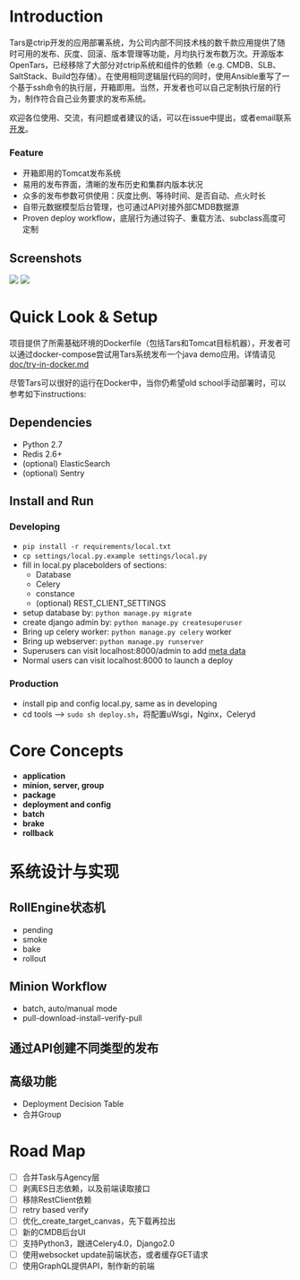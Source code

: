# Introduction

Tars是ctrip开发的应用部署系统，为公司内部不同技术栈的数千款应用提供了随时可用的发布、灰度、回滚、版本管理等功能，月均执行发布数万次。开源版本OpenTars，已经移除了大部分对ctrip系统和组件的依赖（e.g. CMDB、SLB、SaltStack、Build包存储）。在使用相同逻辑层代码的同时，使用Ansible重写了一个基于ssh命令的执行层，开箱即用。当然，开发者也可以自己定制执行层的行为，制作符合自己业务要求的发布系统。

欢迎各位使用、交流，有问题或者建议的话，可以在issue中提出，或者email联系[开发](mailto:mosilent@outlook.com)。


### Feature
* 开箱即用的Tomcat发布系统
* 易用的发布界面，清晰的发布历史和集群内版本状况
* 众多的发布参数可供使用：灰度比例、等待时间、是否自动、点火时长
* 自带元数据模型后台管理，也可通过API对接外部CMDB数据源
* Proven deploy workflow，底层行为通过钩子、重载方法、subclass高度可定制

## Screenshots
![](doc/images/Demo-Screenshots-Deployment-Configure.png)
![](doc/images/Demo-Screenshots-Deployment.png)


# Quick Look & Setup
项目提供了所需基础环境的Dockerfile（包括Tars和Tomcat目标机器），开发者可以通过docker-compose尝试用Tars系统发布一个java demo应用。详情请见[doc/try-in-docker.md](doc/try-in-docker.md)

尽管Tars可以很好的运行在Docker中，当你仍希望old school手动部署时，可以参考如下instructions:

## Dependencies
* Python 2.7
* Redis 2.6+
* (optional) ElasticSearch
* (optional) Sentry

## Install and Run
### Developing
* ```pip install -r requirements/local.txt```
* ```cp settings/local.py.example settings/local.py```
* fill in local.py placebolders of sections:
  * Database
  * Celery
  * constance
  * (optional) REST_CLIENT_SETTINGS
* setup database by:      ```python manage.py migrate```
* create django admin by: ```python manage.py createsuperuser```
* Bring up celery worker: ```python manage.py celery``` worker
* Bring up webserver:     ```python manage.py runserver```
* Superusers can visit localhost:8000/admin to add [meta data](#core-concepts)
* Normal users can visit localhost:8000 to launch a deploy

### Production
* install pip and config local.py, same as in developing
* cd tools --> ```sudo sh deploy.sh```，将配置uWsgi，Nginx，Celeryd


# Core Concepts
* **application**
* **minion, server, group**
* **package**
* **deployment and config**
* **batch**
* **brake**
* **rollback**

# 系统设计与实现
## RollEngine状态机
* pending
* smoke
* bake
* rollout

## Minion Workflow
* batch, auto/manual mode
* pull-download-install-verify-pull

## 通过API创建不同类型的发布

## 高级功能
* Deployment Decision Table
* 合并Group


# Road Map
- [ ] 合并Task与Agency层
- [ ] 剥离ES日志依赖，以及前端读取接口
- [ ] 移除RestClient依赖
- [ ] retry based verify
- [ ] 优化_create_target_canvas，先下载再拉出
- [ ] 新的CMDB后台UI
- [ ] 支持Python3，跟进Celery4.0，Django2.0
- [ ] 使用websocket update前端状态，或者缓存GET请求
- [ ] 使用GraphQL提供API，制作新的前端
